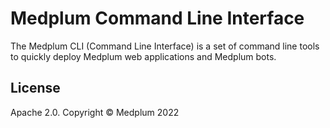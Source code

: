 # Medplum Command Line Interface

The Medplum CLI (Command Line Interface) is a set of command line tools to quickly deploy Medplum web applications and Medplum bots.

## License

Apache 2.0. Copyright &copy; Medplum 2022
